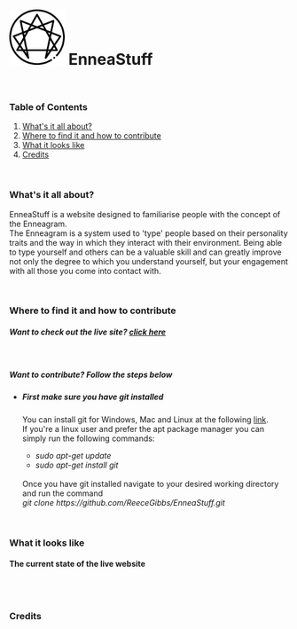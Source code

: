<h1><span><img src="./images/enneagram.png" alt="Welcome to the Enneagram" width="100px" height="100px"></span> EnneaStuff</h1>
<br>
<div>
  <h3>Table of Contents</h3>
  <ol>
    <li><a href="#about">What's it all about?</a></li>
    <li><a href="#contribute">Where to find it and how to contribute</a></li>
    <li><a href="#demo">What it looks like</a></li>
    <li><a href="#credits">Credits</a></li>
  </ol>
</div>
<br>
<div id="about">
  <h3>What's it all about?</h3>
  <p>
    EnneaStuff is a website designed to familiarise people with the concept of the Enneagram.<br>
    The Enneagram is a system used to 'type' people based on their personality traits and the way in which they interact with their environment.
    Being able to type yourself and others can be a valuable skill and can greatly improve not only the degree to which you understand yourself,
    but your engagement with all those you come into contact with.
  </p>
</div>
<br>
<div id="contribute">
  <h3>Where to find it and how to contribute</h3>
  <h5>Want to check out the live site? <a href="https://reecegibbs.github.io/EnneaStuff/index.html">click here</a></h5>
  <br>
  <h5>Want to contribute? Follow the steps below</h5>
  <ul>
    <li>
      <h5>First make sure you have git installed</h5>
      <p>
        You can install git for Windows, Mac and Linux at the following <a href="https://git-scm.com/downloads">link</a>.<br>
        If you're a linux user and prefer the apt package manager you can simply run the following commands:
          <ul>
            <li><i>sudo apt-get update</i></li>
            <li><i>sudo apt-get install git</i></li>
          </ul>
        <br>
        Once you have git installed navigate to your desired working directory and run the command<br>
        <i>git clone https://github.com/ReeceGibbs/EnneaStuff.git</i>
      </p>
    </li>
  </ul>
</div>
<br>
<div id="demo">
  <h3>What it looks like</h3>
  <h4>The current state of the live website</h4>
  <br>
  
</div>
<br>
<div id="credits">
  <h3>Credits</h3>
</div>
